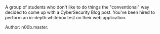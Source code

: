 A group of students who don't like to do things the "conventional" way decided to come up with a CyberSecurity Blog post. You've been hired to perform an in-depth whitebox test on their web application.

Author: n00b.master.
